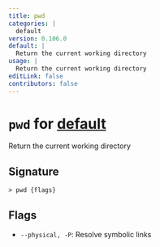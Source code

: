 ```yaml
---
title: pwd
categories: |
  default
version: 0.106.0
default: |
  Return the current working directory
usage: |
  Return the current working directory
editLink: false
contributors: false
---
```

<!-- This file is automatically generated. Please edit the command in https://github.com/nushell/nushell instead. -->

# `pwd` for [default](/commands/categories/default.md)

<div class='command-title'>Return the current working directory</div>

## Signature

```> pwd {flags} ```

## Flags

 -  `--physical, -P`: Resolve symbolic links
